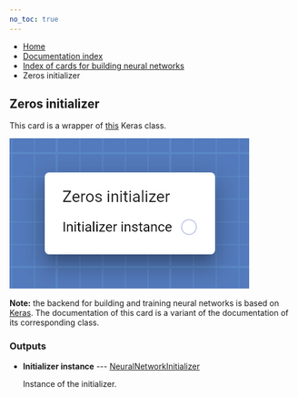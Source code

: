 ```yaml
---
no_toc: true
---
```


<ul class="breadcrumb">
    <li><a href="">Home</a></li>
    <li><a href="documentation">Documentation index</a></li>
    <li><a href="neural_network_cards/">Index of cards for building neural networks</a></li>
    <li>Zeros initializer</li>
</ul>

## Zeros initializer

This card is a wrapper of [this](https://keras.io/api/layers/initializers/#zeros-class) Keras class.

!["Zeros initializer" card](assets/img/neural_network_cards/initializer_Zeros.png)

**Note:** the backend for building and training neural networks is based on [Keras](https://keras.io/). The documentation of this card is a variant of the documentation of its corresponding class.




### Outputs


* **Initializer instance** --- [NeuralNetworkInitializer](types/NeuralNetworkInitializer)

  Instance of the initializer.





